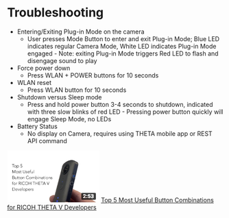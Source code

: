 # Troubleshooting

- Entering/Exiting Plug-in Mode on the camera
    - User presses Mode Button to enter and exit Plug-in Mode; Blue LED indicates regular Camera Mode, White LED indicates Plug-in Mode engaged - Note: exiting Plug-in Mode triggers Red LED to flash and disengage sound to play
- Force power down
    - Press WLAN + POWER buttons for 10 seconds
- WLAN reset
     - Press WLAN button for 10 seconds
- Shutdown versus Sleep mode
     - Press and hold power button 3-4 seconds to shutdown, indicated with three slow blinks of red LED - Pressing power button quickly will engage Sleep Mode, no LEDs
- Battery Status
     - No display on Camera, requires using THETA mobile app or REST API command
     
[![](img/troubleshoot/buttons-fauxyoutube-thumbnail.png)](https://www.youtube.com/watch?v=4ubhnsahlNQ)
[Top 5 Most Useful Button Combinations for RICOH THETA V Developers](https://www.youtube.com/watch?v=4ubhnsahlNQ)


